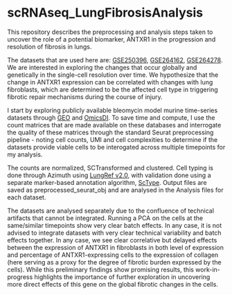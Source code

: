 # scRNAseq_LungFibrosisAnalysis
This repository describes the preprocessing and analysis steps taken to uncover the role of a potential biomarker, ANTXR1 in the progression and resolution of fibrosis in lungs.

The datasets that are used here are: [GSE250396](https://www.ncbi.nlm.nih.gov/geo/query/acc.cgi?acc=GSE250396), [GSE264162](https://www.ncbi.nlm.nih.gov/geo/query/acc.cgi), [GSE264278](https://www.ncbi.nlm.nih.gov/geo/query/acc.cgi). We are interested in exploring the changes that occur globally and genetically in the single-cell resolution over time. We hypothesize that the change in ANTXR1 expression can be correlated with changes with lung fibroblasts, which are determined to be the affected cell type in triggering fibrotic repair mechanisms during the course of injury. 

I start by exploring publicly available bleomycin model murine time-series datasets through [GEO](https://www.ncbi.nlm.nih.gov/geo/) and [OmicsDI](https://www.omicsdi.org/database). To save time and compute, I use the count matrices that are made available on these databases and interrogate the quality of these matrices through the standard Seurat preprocessing pipeline - noting cell counts, UMI and cell complexities to determine if the datasets provide viable cells to be interogated across multiple timepoints for my analysis. 

The counts are normalized, SCTransformed and clustered. Cell typing is done through Azimuth using [LungRef v2.0](https://azimuth.hubmapconsortium.org/references/#Human%20-%20Lung%20v2%20%28HLCA%29), with validation done using a separate marker-based annotation algorithm, [ScType](https://www.nature.com/articles/s41467-022-28803-w). Output files are saved as preprocessed_seurat_obj and are analysed in the Analysis files for each dataset. 

The datasets are analysed separately due to the confluence of technical artifacts that cannot be integrated. Running a PCA on the cells at the same/similar timepoints show very clear batch effects. In any case, it is not advised to integrate datasets with very clear technical variability and batch effects together. In any case, we see clear correlative but delayed effects between the expression of ANTXR1 in fibroblasts in both level of expression and percentage of ANTXR1-expressing cells to the expression of collagen (here serving as a proxy for the degree of fibrotic burden expressed by the cells). While this preliminary findings show promising results, this work-in-progress highlights the importance of further exploration in uncovering more direct effects of this gene on the global fibrotic changes in the cells. 
